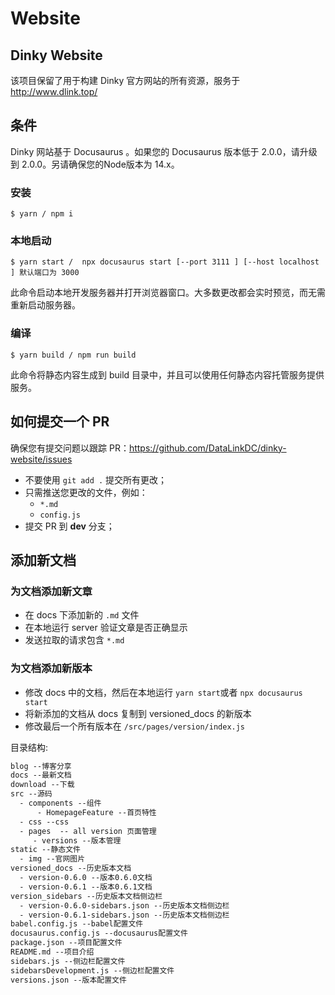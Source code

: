 # Website

## Dinky  Website

该项目保留了用于构建 Dinky 官方网站的所有资源，服务于 http://www.dlink.top/

## 条件

Dinky 网站基于 Docusaurus 。如果您的 Docusaurus 版本低于 2.0.0，请升级到 2.0.0。另请确保您的Node版本为 14.x。

### 安装

```
$ yarn / npm i
```

### 本地启动

```
$ yarn start /  npx docusaurus start [--port 3111 ] [--host localhost ] 默认端口为 3000
```

此命令启动本地开发服务器并打开浏览器窗口。大多数更改都会实时预览，而无需重新启动服务器。

### 编译

```
$ yarn build / npm run build
```

此命令将静态内容生成到 build 目录中，并且可以使用任何静态内容托管服务提供服务。

## 如何提交一个 PR

确保您有提交问题以跟踪 PR：https://github.com/DataLinkDC/dinky-website/issues
   - 不要使用 `git add .` 提交所有更改；
   - 只需推送您更改的文件，例如：
        - `*.md`
        - `config.js`
   - 提交 PR 到 **dev** 分支；
   
 
## 添加新文档

### 为文档添加新文章

  - 在 docs 下添加新的 `.md` 文件
  - 在本地运行 server 验证文章是否正确显示
  - 发送拉取的请求包含 `*.md`
  
### 为文档添加新版本

   - 修改 docs 中的文档，然后在本地运行 `yarn start`或者 `npx docusaurus start`
   - 将新添加的文档从 docs 复制到 versioned_docs 的新版本
   - 修改最后一个所有版本在 `/src/pages/version/index.js`

   




目录结构:
``` html
blog --博客分享 
docs --最新文档
download --下载
src --源码
  - components --组件
      - HomepageFeature --首页特性
  - css --css
  - pages  -- all version 页面管理 
     - versions --版本管理   
static --静态文件
  - img --官网图片
versioned_docs --历史版本文档
  - version-0.6.0 --版本0.6.0文档
  - version-0.6.1 --版本0.6.1文档
version_sidebars --历史版本文档侧边栏
  - version-0.6.0-sidebars.json --历史版本文档侧边栏
  - version-0.6.1-sidebars.json --历史版本文档侧边栏
babel.config.js --babel配置文件
docusaurus.config.js --docusaurus配置文件
package.json --项目配置文件
README.md --项目介绍
sidebars.js --侧边栏配置文件
sidebarsDevelopment.js --侧边栏配置文件
versions.json --版本配置文件

```
